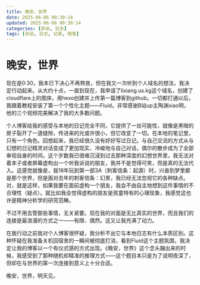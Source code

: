 ```yaml
---
title: 晚安，世界
date: 2025-06-06 00:30:14
updated: 2025-06-06 00:30:14
categories: [杂谈, 日志]
tags: [杂谈, 日志, 记录, 随笔]
---
```


# 晚安，世界

现在是0:30，我本已下决心不再熬夜，但在我又一次听到个人域名的想法，我决定行动起来。从大约十点，一直到现在，我申请了lixiang.us.kg这个域名，创建了cloudflare上的图床，用hexo创建并上传第一篇博客到github。一切都打通以后，我跟着教程安装了第一个个性化主题——Fluid。非常感谢B站up主陶渊xiao明，他的三个视频完美解决了我的大多数问题。

个人博客给我的感受与本地的日记完全不同，它提供了一丝可能性，就像是黑暗的房子裂开了一道缝隙，传进来的光或许很小，但它改变了一切。在本地的笔记里，只有一个角色。回想起来，我已经很久没有好好写过日记。与自己交流的方式从与幻想的日记精灵对话变成了更加现实、冷峻地与自己对话，偶尔的散步成为了全部审视自身的时间。这个岁数我已很难沉浸到过去那种深度的幻想世界里，我无法对着本子或者屏幕虚构出一个听我诉说的朋友，我并不是觉得可笑，而是真的无法代入。这感觉就像是，我18年玩到第一部3A（刺客信条：起源）时，兴奋到梦里都是那个世界，但是面对去年的刺客信条：幻景，我已经无法忽视它的各种缺点。对，就是这样，如果我要在面前虚构一个朋友，我会不由自主地想到这件事情的不合理性（疑点）。就比如我会觉得虚构的朋友是孩童特有的心理现象，我感觉这也许是精神分析学的研究范畴。

不过不用去管那些事情，无关紧要。现在我的对面是无比真实的世界，而且我们的连接是最浪漫的方式之一——有限、偶然。这又让我充满了动力。

在我行动之前我对个人博客很怀疑，我分析不出它与本地日志有什么本质区别。这种怀疑在我准备关机回宿舍的一瞬间被彻底打消，看到Fluid这个主题氛围，我决定让我的博客以一个有仪式感的方式出现。《晚安，世界》这个念头蹦出来的时候，我感受到了那种随机却精准的推理方式——这个题目本只是为了说明夜深了，但却在与世界的第一次连接到意义上十分合适。

晚安，世界，明天见。
